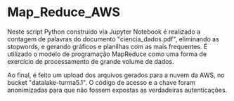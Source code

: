 # Map_Reduce_AWS

Neste script Python construído via Jupyter Notebook é realizado a contagem de palavras do documento "ciencia_dados.pdf", eliminando as stopwords, e gerando gráficos e planilhas com as mais frequentes. É utilizado o modelo de programação MapReduce como uma forma de exercício de processamento de grande volume de dados.

Ao final, é feito um upload dos arquivos gerados para a nuvem da AWS, no bucket "datalake-turma5.1". O código de acesso e a chave foram anonimizadas para que não fossem expostas as verdadeiras autenticações.
